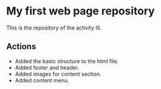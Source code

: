 # My first web page repository

This is the repository of the activity III.

## Actions

- Added the basic structure to the html file.
- Added footer and header.
- Added images for content section.
- Added content menu.

